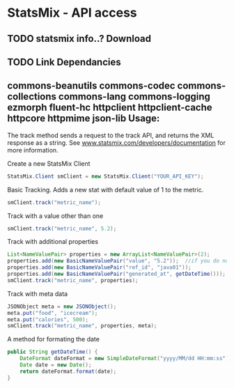StatsMix - API access
========
TODO statsmix info..?
Download 
--------
TODO Link
Dependancies
------------
commons-beanutils
commons-codec
commons-collections
commons-lang
commons-logging
ezmorph
fluent-hc
httpclient
httpclient-cache
httpcore
httpmime
json-lib
Usage:  
------
The track method sends a request to the track API, and returns the XML response as a string.  See www.statsmix.com/developers/documentation for more information.

Create a new StatsMix Client
```java
StatsMix.Client smClient = new StatsMix.Client("YOUR_API_KEY");
```

Basic Tracking.  Adds a new stat with default value of 1 to the metric.
```java
smClient.track("metric_name");
```

Track with a value other than one
```java
smClient.track("metric_name", 5.2);
```

Track with additional properties
```java
List<NameValuePair> properties = new ArrayList<NameValuePair>(2);
properties.add(new BasicNameValuePair("value", "5.2"));  //if you do not include the value, it will default to 1
properties.add(new BasicNameValuePair("ref_id", "java01"));
properties.add(new BasicNameValuePair("generated_at", getDateTime()));
smClient.track("metric_name", properties);
```

Track with meta data
```java
JSONObject meta = new JSONObject();
meta.put("food", "icecream");
meta.put("calories", 500);
smClient.track("metric_name", properties, meta);
```

A method for formating the date
```java
public String getDateTime() {
    DateFormat dateFormat = new SimpleDateFormat("yyyy/MM/dd HH:mm:ss");
    Date date = new Date();
    return dateFormat.format(date);
}
```